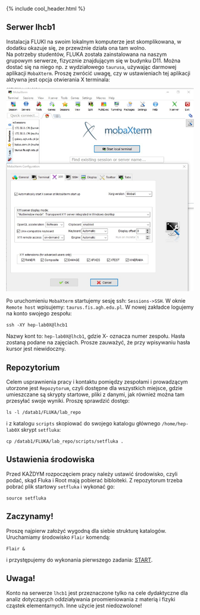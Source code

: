 {% include cool_header.html %}

## Serwer lhcb1

Instalacja FLUKI na swoim lokalnym komputerze jest skomplikowana, w dodatku okazuje się, ze przewżnie działa ona tam wolno. <br>
Na potrzeby studentów, FLUKA została zainstalowana na naszym grupowym serwerze, fizycznie znajdującym się w budynku D11. Można dostać się na niego np. z wydziałowego `taurusa`, używając darmowej aplikacji `MobaXterm`. Proszę zwrócić uwagę, czy w ustawieniach tej aplikacji aktywna jest opcja otwierania X terminala:

[!["moba"](Images/moba.jpg)](Images/moba.jpg)

Po uruchomieniu `MobaXterm` startujemy sesję ssh: `Sessions->SSH`. W oknie `Remote host` wpisujemy: `taurus.fis.agh.edu.pl`. W nowej zakładce logujemy na konto swojego zespołu:
```
ssh -XY hep-lab0X@lhcb1
```
Nazwy kont to: `hep-lab0X@lhcb1`, gdzie X- oznacza numer zespołu. Hasła zostaną podane na zajęciach. Prosze zauważyć, że przy wpisywaniu hasła kursor jest niewidoczny. 

## Repozytorium
Celem usprawnienia pracy i kontaktu pomiędzy zespołami i prowadzącym utorzone jest `Repozytorum`, czyli dostępne dla wszystkich miejsce, gdzie umieszczane są skrypty startowe, pliki z danymi, jak również można tam przesyłać swoje wyniki. Proszę sprawdzić dostęp:
```
ls -l /datab1/FLUKA/lab_repo
```
i z katalogu `scripts` skopiować do swojego katalogu głównego `/home/hep-lab0X` skrypt `setfluka`:
```
cp /datab1/FLUKA/lab_repo/scripts/setfluka .
```

## Ustawienia środowiska 
Przed KAŻDYM rozpoczęciem pracy należy ustawić środowisko, czyli podać, skąd Fluka i Root mają pobierać bibloiteki. Z repozytorum trzeba pobrać plik startowy `setfluka` i wykonać go:
```
source setfluka
```
## Zaczynamy!
Proszę najpierw założyć wygodną dla siebie strukturę katalogów. Uruchamiamy środowisko `Flair` komendą:
```
Flair &
```
i przystępujemy do wykonania pierwszego zadania: [START](Start.md).

## Uwaga!
Konto na serwerze `lhcb1` jest przeznaczone tylko na cele dydaktyczne dla analiz dotyczących oddziaływania proomieniowania z materią i fizyki cząstek elementarnych. Inne użycie jest niedozwolone!
